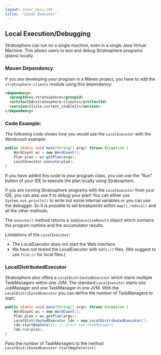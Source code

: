 ```yaml
---
layout: inner_docs_v05
title:  "Local Executor"
---
```


## Local Execution/Debugging

Stratosphere can run on a single machine, even in a single Java Virtual Machine. This allows users to test and debug Stratosphere programs (plans) locally.

### Maven Dependency

If you are developing your program in a Maven project, you have to add the `stratosphere-clients` module using this dependency:

```xml
<dependency>
  <groupId>eu.stratosphere</groupId>
  <artifactId>stratosphere-clients</artifactId>
  <version>{{site.current_stable}}</version>
</dependency>
```

### Code Example:

The following code shows how you would use the `LocalExecutor` with the Wordcount example:

```java
public static void main(String[] args) throws Exception {
	WordCount wc = new WordCount();
	Plan plan = wc.getPlan(args);
	LocalExecutor.execute(plan);
}
```

If you have added this code to your program class, you can use the "Run" button of your IDE to execute the plan locally using Stratosphere.

If you are running Stratosphere programs with the `LocalExecutor` from your IDE, you can also use it to debug your plan!
You can either use `System.out.println()` to write out some internal variables or you can use the debugger. So it is possible to set breakpoints within `map()`, `reduce()` and all the other methods.

The `execute()` method returns a `JobExecutionResult` object which contains the program runtime and the accumulator results.

Limitations of the `LocalExecutor`:

 * The LocalExecutor does not start the Web interface
 * We have not tested the LocalExecutor with `hdfs://` files. (We suggest to use `file://` for local files.)



### LocalDistributedExecutor

Stratosphere also offers a `LocalDistributedExecutor` which starts multiple TaskManagers within one JVM. The standard `LocalExecutor` starts one JobManager and one TaskManager in one JVM.
With the `LocalDistributedExecutor` you can define the number of TaskManagers to start.

```java
public static void main(String[] args) throws Exception {
	WordCount wc = new WordCount();
	Plan plan = wc.getPlan(args);
	LocalDistributedExecutor lde = new LocalDistributedExecutor();
	lde.startNephele(2); // start two TaskManagers
	lde.run(plan);
}
```

Pass the number of TaskManagers to the method `LocalDistributedExecutor.startNephele(int)`


